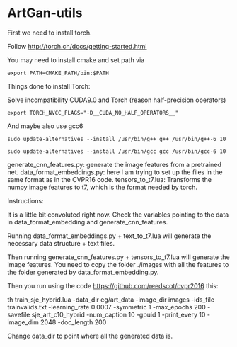 # ArtGan-utils

First we need to install torch.

Follow http://torch.ch/docs/getting-started.html

You may need to install cmake and set path via

```
export PATH=CMAKE_PATH/bin:$PATH
```

Things done to install Torch:

Solve incompatibility CUDA9.0 and Torch (reason half-precision operators) 

```
export TORCH_NVCC_FLAGS="-D__CUDA_NO_HALF_OPERATORS__"
```

And maybe also use gcc6

```
sudo update-alternatives --install /usr/bin/g++ g++ /usr/bin/g++-6 10
```

```
sudo update-alternatives --install /usr/bin/gcc gcc /usr/bin/gcc-6 10
```

generate_cnn_features.py: generate the image features from a pretrained net.
data_format_embeddings.py: here I am trying to set up the files in the same format as in the CVPR16 code.
tensors_to_t7.lua: Transforms the numpy image features to t7, which is the format needed by torch.



Instructions:

It is a little bit convoluted right now. Check the variables pointing to the data in data_format_embedding and generate_cnn_features. 

Running data_format_embeddings.py + text_to_t7.lua will generate the necessary data structure + text files.

Then running generate_cnn_features.py + tensors_to_t7.lua will generate the image features. You need to copy the folder ./images with all the features to the folder generated by data_format_embedding.py.

Then you run using the code https://github.com/reedscot/cvpr2016 this:

th train_sje_hybrid.lua   -data_dir eg/art_data   -image_dir images   -ids_file trainvalids.txt   -learning_rate 0.0007   -symmetric 1   -max_epochs 200   -savefile sje_art_c10_hybrid   -num_caption 10   -gpuid 1   -print_every 10 -image_dim 2048 -doc_length 200

Change data_dir to point where all the generated data is.

